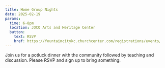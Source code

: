 ```yaml
---
title: Home Group Nights
date: 2025-02-19
params:
  time: 6-8pm
  location: JOCO Arts and Heritage Center
  button:
    text: RSVP
    href: https://fountaincitykc.churchcenter.com/registrations/events/2655272
---
```


Join us for a potluck dinner with the community followed by teaching and discussion. Please RSVP and sign up to bring something.
